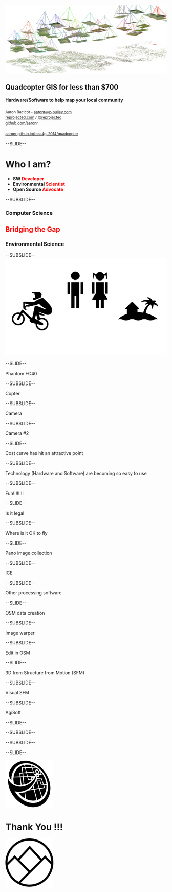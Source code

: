 <!------------------------------------------------------------>
<!--      FOSS4G 2014 - Quadcopter GIS on the cheap         -->
<!--      Target talk time - 20 min + 5 min questions       -->
<!------------------------------------------------------------>


<!------------------------------------------------------------>
<!-- Topic: Title slide -->

<img style="max-height: 300px;" src="images/quadcopter_cover.png">
<h2>Quadcopter GIS for less than $700</h2>
<h4>Hardware/Software to help map your local community</h4>
<p>
    <small>Aaron Racicot - <a href="mailto:aaronr@z-pulley.com">aaronr@z-pulley.com</a>
<br>
<a href="http://reprojected.com">reprojected.com</a> / <a href="http://twitter.com/reprojected">@reprojected</a> 
<br>
<a href="https://github.com/aaronr">github.com/aaronr</a>
<br><br>
<a href="http://aaronr.github.io/foss4g-2014/smalltown">aaronr.github.io/foss4g-2014/quadcopter</a>
</small>
</p>

<!------------------------------------------------------------>
--SLIDE--
<!-- Topic: Introduce myself -->

<h1>Who I am?</h1>

<ul>
  <li><strong>SW <span style="color:#ff0000;">Developer</span></strong></li>
  <li><strong>Environmental <span style="color:#ff0000;">Scientist</span></strong></li>
  <li><strong>Open Source <span style="color:#ff0000;">Advocate</span></strong></li>
</ul>

--SUBSLIDE--

  <h3>Computer Science</h3>
  <h2><span style="color:#ff0000;">Bridging the Gap</span></h2>
  <h3>Environmental Science</h3>

--SUBSLIDE--
<img src="images/whoami.png">


<!------------------------------------------------------------>
--SLIDE--
<!-- Topic: Hardware setup ... -->

Phantom FC40

--SUBSLIDE--

Copter

--SUBSLIDE--

Camera

--SUBSLIDE--

Camera #2

<!------------------------------------------------------------>
--SLIDE--
<!-- Topic: Why is this so interesting now ... -->

Cost curve has hit an attractive point

--SUBSLIDE--

Technology (Hardware and Software) are becoming so easy to use

--SUBSLIDE--

Fun!!!!!!!!

<!------------------------------------------------------------>
--SLIDE--
<!-- Topic: Is it legal ... -->

Is it legal

--SUBSLIDE--

Where is it OK to fly

<!------------------------------------------------------------>
--SLIDE--
<!-- Topic: Interesting workflows ... -->

Pano image collection

--SUBSLIDE--

ICE

--SUBSLIDE--

Other processing software

<!------------------------------------------------------------>
--SLIDE--
<!-- Topic: Interesting workflows ... -->

OSM data creation

--SUBSLIDE--

Image warper

--SUBSLIDE--

Edit in OSM

<!------------------------------------------------------------>
--SLIDE--
<!-- Topic: Interesting workflows ... -->

3D from Structure from Motion (SFM)

--SUBSLIDE--

Visual SFM

--SUBSLIDE--

AgiSoft

<!------------------------------------------------------------>
--SLIDE--
<!-- Topic: xxx ... -->

--SUBSLIDE--

--SUBSLIDE--

<!------------------------------------------------------------>
--SLIDE--
<!-- Topic: Thank You -->

<img style="max-height: 150px;" src="images/z-pulley.png"><h1>Thank You !!!</h1><img style="max-height: 150px;" src="images/cugos.png">

